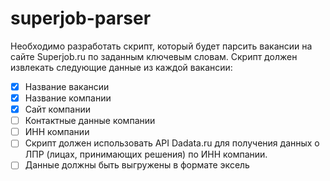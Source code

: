 # superjob-parser
Необходимо разработать скрипт, который будет парсить вакансии на сайте Superjob.ru по заданным ключевым словам.
Скрипт должен извлекать следующие данные из каждой вакансии:
-[X] Название вакансии
-[X] Название компании
-[X] Сайт компании
-[ ] Контактные данные компании
-[ ] ИНН компании
-[ ] Скрипт должен использовать API Dadata.ru для получения данных о ЛПР (лицах, принимающих решения) по ИНН компании.
-[ ] Данные должны быть выгружены в формате эксель